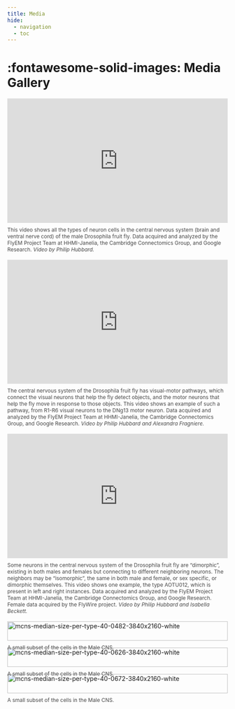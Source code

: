 ```yaml
---
title: Media
hide:
  - navigation
  - toc
---
```


# :fontawesome-solid-images: Media Gallery

<style>
.gallery { display: grid; gap: 1rem; grid-template-columns: repeat(auto-fit, minmax(280px, 1fr)); }
.gallery figure { margin: 0; }
.video-container { position: relative; padding-bottom: 56.25%; height: 0; overflow: hidden; }
.video-container iframe { position: absolute; top: 0; left: 0; width: 100%; height: 100%; }
.gallery img { width: 100%; height: auto; display: block; }
figcaption { margin-top: 0.5rem; font-size: 0.9rem; opacity: 0.8; }
</style>

<div class="gallery">

  <figure>
    <div class="video-container">
      <iframe src="https://www.youtube.com/embed/NFeNxwjzueg" title="YouTube video NFeNxwjzueg" frameborder="0" allow="accelerometer; autoplay; clipboard-write; encrypted-media; gyroscope; picture-in-picture; web-share" allowfullscreen loading="lazy"></iframe>
    </div>
    <figcaption style="font-size:0.85em;">
    This video shows all the types of neuron cells in the central nervous system (brain and ventral nerve cord) of the male Drosophila fruit fly. Data acquired and analyzed by the FlyEM Project Team at HHMI-Janelia, the Cambridge Connectomics Group, and Google Research. <i>Video by Philip Hubbard.</i></figcaption>
  </figure>

  <figure>
    <div class="video-container">
      <iframe src="https://www.youtube.com/embed/TQ0T4C7noMo" title="YouTube video TQ0T4C7noMo" frameborder="0" allow="accelerometer; autoplay; clipboard-write; encrypted-media; gyroscope; picture-in-picture; web-share" allowfullscreen loading="lazy"></iframe>
    </div>
    <figcaption style="font-size:0.85em;">
    The central nervous system of the Drosophila fruit fly has visual-motor pathways, which connect the visual neurons that help the fly detect objects, and the motor neurons that help the fly move in response to those objects. This video shows an example of such a pathway, from R1-R6 visual neurons to the DNg13 motor neuron. Data acquired and analyzed by the FlyEM Project Team at HHMI-Janelia, the Cambridge Connectomics Group, and Google Research. <i>Video by Philip Hubbard and Alexandra Fragniere.</i></figcaption>
  </figure>

  <figure>
    <div class="video-container">
      <iframe src="https://www.youtube.com/embed/mNV_ypFXKwg" title="YouTube video mNV_ypFXKwg" frameborder="0" allow="accelerometer; autoplay; clipboard-write; encrypted-media; gyroscope; picture-in-picture; web-share" allowfullscreen loading="lazy"></iframe>
    </div>
    <figcaption style="font-size:0.85em;">
    Some neurons in the central nervous system of the Drosophila fruit fly are “dimorphic”, existing in both males and females but connecting to different neighboring neurons. The neighbors may be “isomorphic”, the same in both male and female, or sex specific, or dimorphic themselves. This video shows one example, the type AOTU012, which is present in left and right instances. Data acquired and analyzed by the FlyEM Project Team at HHMI-Janelia, the Cambridge Connectomics Group, and Google Research. Female data acquired by the FlyWire project. <i>Video by Philip Hubbard and Isabella Beckett.</i></figcaption>
  </figure>

  <figure>
    <img src="../_static/mcns-median-size-per-type-40-0482-3840x2160-white.png" alt="mcns-median-size-per-type-40-0482-3840x2160-white" loading="lazy" />
    <figcaption style="font-size:0.85em;">A small subset of the cells in the Male CNS.</figcaption>
  </figure>

  <figure>
    <img src="../_static/mcns-median-size-per-type-40-0626-3840x2160-white.png" alt="mcns-median-size-per-type-40-0626-3840x2160-white" loading="lazy" />
    <figcaption style="font-size:0.85em;">A small subset of the cells in the Male CNS.</figcaption>
  </figure>

  <figure>
    <img src="../_static/mcns-median-size-per-type-40-0672-3840x2160-white.png" alt="mcns-median-size-per-type-40-0672-3840x2160-white" loading="lazy" />
    <figcaption style="font-size:0.85em;">A small subset of the cells in the Male CNS.</figcaption>
  </figure>

</div>

